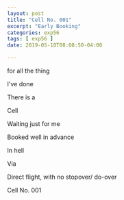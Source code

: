 ```yaml
---
layout: post
title: "Cell No. 001"
excerpt: "Early Booking"
categories: exp56
tags: [ exp56 ]
date: 2019-05-10T08:08:50-04:00

---
```


for all the thing

I've done

There is a

Cell

Waiting just for me

Booked well in advance

In hell

Via

Direct flight, with no stopover/ do-over

Cell No. 001
